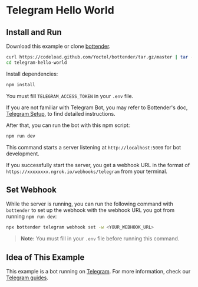 # Telegram Hello World

## Install and Run

Download this example or clone [bottender](https://github.com/Yoctol/bottender).

```sh
curl https://codeload.github.com/Yoctol/bottender/tar.gz/master | tar -xz --strip=2 bottender-master/examples/telegram-hello-world
cd telegram-hello-world
```

Install dependencies:

```sh
npm install
```

You must fill `TELEGRAM_ACCESS_TOKEN` in your `.env` file.

If you are not familiar with Telegram Bot, you may refer to Bottender's doc, [Telegram Setup](https://bottender.js.org/docs/channel-telegram-setup), to find detailed instructions.

After that, you can run the bot with this npm script:

```sh
npm run dev
```

This command starts a server listening at `http://localhost:5000` for bot development.

If you successfully start the server, you get a webhook URL in the format of `https://xxxxxxxx.ngrok.io/webhooks/telegram` from your terminal.

## Set Webhook

While the server is running, you can run the following command with `bottender` to set up the webhook with the webhook URL you got from running `npm run dev`:

```sh
npx bottender telegram webhook set -w <YOUR_WEBHOOK_URL>
```

> **Note:** You must fill in your `.env` file before running this command.

## Idea of This Example

This example is a bot running on [Telegram](https://telegram.org/).
For more information, check our [Telegram guides](https://bottender.js.org/docs/channel-telegram-setup).
